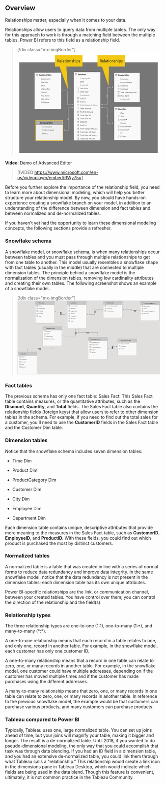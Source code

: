 ## Overview

Relationships matter, especially when it comes to your data.

Relationships allow users to query data from multiple tables. The only way for this approach to work is through a matching field between the multiple tables. Power BI refers to this field as a relationship field.

> [!div class="mx-imgBorder"]
> [![A relationship view in Power BI with multiple relationship fields.](../media/relationships.png)](../media/relationships.png#lightbox)

**Video**: Demo of Advanced Editor
> [!VIDEO https://www.microsoft.com/en-us/videoplayer/embed/RWy75u]

Before you further explore the importance of the relationship field, you need to learn more about dimensional modeling, which will help you better structure your relationship model. By now, you should have hands-on experience creating a snowflake branch on your model, in addition to an understanding of the difference between dimension and fact tables and between normalized and de-normalized tables.

If you haven't yet had the opportunity to learn these dimensional modeling concepts, the following sections provide a refresher.

### Snowflake schema

A snowflake model, or snowflake schema, is when many relationships occur between tables and you must pass through multiple relationships to get from one table to another. This model usually resembles a snowflake shape with fact tables (usually in the middle) that are connected to multiple dimension tables. The principle behind a snowflake model is the normalization of the dimension tables, removing low cardinality attributes and creating their own tables. The following screenshot shows an example of a snowflake model.

> [!div class="mx-imgBorder"]
> [![An example of a Snowflake schema in Power BI.](../media/snowflake.png)](../media/snowflake.png#lightbox)

### Fact tables

The previous schema has only one fact table: Sales Fact. This Sales Fact table contains measures, or the quantitative attributes, such as the **Discount**, **Quantity**, and **Total** fields. The Sales Fact table also contains the relationship fields (foreign keys) that allow users to refer to other dimension tables in the schema. For example, if you need to find out the total sales for a customer, you'll need to use the **CustomerID** fields in the Sales Fact table and the Customer Dim table.

### Dimension tables

Notice that the snowflake schema includes seven dimension tables:

- Time Dim

- Product Dim

- ProductCategory Dim

- Customer Dim

- City Dim

- Employee Dim

- Department Dim

Each dimension table contains unique, descriptive attributes that provide more meaning to the measures in the Sales Fact table, such as **CustomerID**, **EmployeeID**, and **ProductID**. With these fields, you could find out which product is purchased the most by distinct customers.

### Normalized tables

A normalized table is a table that was created in line with a series of normal forms to reduce data redundancy and improve data integrity. In the same snowflake model, notice that the data redundancy is not present in the dimension tables; each dimension table has its own unique attributes.

Power BI-specific relationships are the link, or communication channel, between your created tables. You have control over them; you can control the direction of the relationship and the field(s).

### Relationship types

The three relationship types are one-to-one (1:1), one-to-many (1:\*), and many-to-many (\*:\*).

A one-to-one relationship means that each record in a table relates to one, and only one, record in another table. For example, in the snowflake model, each customer has only one customer ID.

A one-to-many relationship means that a record in one table can relate to zero, one, or many records in another table. For example, in the snowflake model, one customer could have multiple addresses, depending on if the customer has moved multiple times and if the customer has made purchases using the different addresses.

A many-to-many relationship means that zero, one, or many records in one table can relate to zero, one, or many records in another table. In reference to the previous snowflake model, the example would be that customers can purchase various products, and many customers can purchase products.

### Tableau compared to Power BI

Typically, Tableau uses one, large normalized table. You can set up joins ahead of time, but your joins will magnify your table, making it bigger and longer. The result is a de-normalized table. Until 2018, if you wanted to do pseudo-dimensional modeling, the only way that you could accomplish that task was through data blending. If you had an ID field in a dimension table, and you had an extensive de-normalized table, you could link them through what Tableau calls a "relationship." This relationship would create a link icon in the dimensions pane in Tableau Desktop, which would indicate which fields are being used in the data blend. Though this feature is convenient, ultimately, it is not common practice in the Tableau Community.

